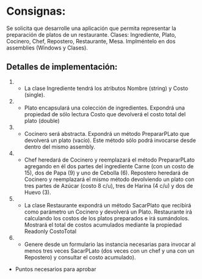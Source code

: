 # Consignas:

Se solicita que desarrolle una aplicación que permita representar la preparación de platos de un restaurante. Clases: Ingrediente, Plato, Cocinero, Chef, Repostero, Restaurante, Mesa. Implméntelo en dos assemblies (Windows y Clases).

## Detalles de implementación:

1) * La clase Ingrediente tendrá los atributos Nombre (string) y Costo (single).
2) * Plato encapsulará una colección de ingredientes. Expondrá una propiedad de sólo lectura Costo que devolverá el costo total del plato (double)
3) * Cocinero será abstracta. Expondrá un método PrepararPLato que devolverá un plato (vacío). Este método sólo podrá invocarse desde dentro del mismo assembly.
4) * Chef heredará de Cocinero y reemplazará el método PrepararPLato agregando en él dos partes del ingrediente Carne (con un costo de 15),
dos de Papa (9) y uno de Cebolla (6). Repostero heredará de Cocinero y reemplazará el mismo método devolviendo un plato con tres partes de Azúcar (costo 8 c/u),
tres de Harina (4 c/u) y dos de Huevo (3).
5) * La clase Restaurante expondrá un método SacarPlato que recibirá como parámetro un Cocinero y devolverá un Plato. Restaurante irá calculando los costos de los platos preparados e irá sumándolos. Mostrará el total de costos acumulados mediante la propiedad Readonly CostoTotal
6) * Genere desde un formulario las instancia necesarias para invocar al menos tres veces SacarPLato (dos veces con un chef y una con un Repostero) y consultar el costo acumulado).

* Puntos necesarios para aprobar

